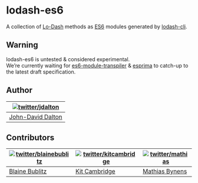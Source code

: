 # lodash-es6

A collection of [Lo-Dash](http://lodash.com/) methods as [ES6](http://wiki.ecmascript.org/doku.php?id=harmony:specification_drafts) modules generated by [lodash-cli](https://npmjs.org/package/lodash-cli).

## Warning

lodash-es6 is untested & considered experimental.<br>
We’re currently waiting for [es6-module-transpiler](https://github.com/square/es6-module-transpiler) & [esprima](https://github.com/ariya/esprima) to catch-up to the latest draft specification.

## Author

| [![twitter/jdalton](http://gravatar.com/avatar/299a3d891ff1920b69c364d061007043?s=70)](https://twitter.com/jdalton "Follow @jdalton on Twitter") |
|---|
| [John-David Dalton](http://allyoucanleet.com/) |

## Contributors

| [![twitter/blainebublitz](http://gravatar.com/avatar/ac1c67fd906c9fecd823ce302283b4c1?s=70)](https://twitter.com/blainebublitz "Follow @BlaineBublitz on Twitter") | [![twitter/kitcambridge](http://gravatar.com/avatar/6662a1d02f351b5ef2f8b4d815804661?s=70)](https://twitter.com/kitcambridge "Follow @kitcambridge on Twitter") | [![twitter/mathias](http://gravatar.com/avatar/24e08a9ea84deb17ae121074d0f17125?s=70)](https://twitter.com/mathias "Follow @mathias on Twitter") |
|---|---|---|
| [Blaine Bublitz](http://www.iceddev.com/) | [Kit Cambridge](http://kitcambridge.be/) | [Mathias Bynens](http://mathiasbynens.be/) |

